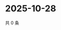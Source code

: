 # 2025-10-28

共 0 条

<!-- BEGIN ZHIHUVIDEO -->
<!-- 最后更新时间 Tue Oct 28 2025 19:10:13 GMT+0800 (China Standard Time) -->

<!-- END ZHIHUVIDEO -->
